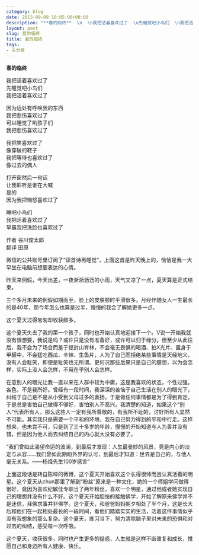 ```yaml
---
category: blog
date: 2013-09-09 10:05:00+00:00
description: "**春的临终**  \n  \n我把活着喜欢过了  \n先睡觉吧小鸟们  \n我把活着喜"
layout: post
slug: 夏的临终
title: 夏的临终
tags:
- 未分类
---
```


**春的临终**  
  
我把活着喜欢过了  
先睡觉吧小鸟们  
我把活着喜欢过了  
  
因为远处有呼唤我的东西  
我把悲伤喜欢过了  
可以睡觉了哟孩子们  
我把悲伤喜欢过了  
  
我把笑喜欢过了  
像穿破的鞋子  
我把等待也喜欢过了  
像过去的偶人  
  
打开窗然后一句话  
让我聆听是谁在大喊  
是的  
因为我把恼怒喜欢过了  
  
睡吧小鸟们  
我把活着喜欢过了  
早晨我把洗脸也喜欢过了  
  
作者 谷川俊太郎  
翻译 田原  
  
微信的公共账号里订阅了“读首诗再睡觉”，上面这首是昨天晚上的，恰恰是我一大早坐在电脑前想要表达的心情。  
  
昨天来例假，今天出差，一夜淅淅沥沥的小雨，天气又凉了一点，夏天算是正式结束。  
  
三个多月未来的例假如期而至，脸上的皮肤顿时平滑很多。月经伴随女人一生最长的是40年，那今年怎么也算是过半，慢慢的我会了解她更多一点。  
  
这个夏天过得匆匆却收获颇多。  
  
这个夏天失去了我的第一个孩子，同时也开始认真地迎接下一个。V说一开始我就没有很想要，我说是吗？或许只是没有准备好，或许可以归于缘分。但至少从此往后，我不会为了场合而羞于提封山育林，不会毫无畏惧的喝酒、拍X光片、置身于甲醛中，不会猛吃西瓜、辛辣、生鱼片，人为了自己而拒绝某些事情是天经地义，没有人会耻笑，即便是耻笑也无所谓。更何况那些后果只是自己的臆想，以为会怎样，实际上没人会怎样，不用在乎别人会怎样。  
  
在意别人的眼光让我一直以来在人群中较为中庸，这是我喜欢的状态，个性过强，各色，不是我所好。曾经有一段时间，我深深的苦恼于自己生活在别人的眼光下，纠结于自己是不是从小受到父母过多的表扬，于是做任何事情都是为了得到肯定，于是总是害怕自己做得不够好，害怕别人不高兴。我清楚的知道，如果这个“别人”代表所有人，那么这些人一定有我所尊敬的，有我所不耻的，讨好所有人显然不可能。其实我只是需要一个平和的环境，我在自己努力得到的平和中行走。这样想来，也未尝不可，只是到了三十多岁的年龄，慢慢的开始知道与人为善并没有错，但是因为他人而去纠结自己的内心就大没有必要了。  
  
“我们曾如此渴望命运的波澜，到最后才发现：人生最曼妙的风景，竟是内心的淡定与从容……我们曾如此期盼外界的认可，到最后才知道：世界是自己的，与他人毫无关系。——杨绛先生100岁感言”  
  
上面这段话是转自陈坤的微博，这个夏天开始喜欢这个长得很帅而且认真活着的明星。这个夏天从chun那里了解到“粉丝”原来是一种文化，她的一个师姐学问做得很好，竟因为喜欢纪敏佳专职当了两年粉丝，喜欢一个明星，通过他或者她实现自己的理想并没有什么不好。这个夏天开始胆怯的接触佛学，开始了解原来佛学并不是迷信，拜佛求事并非佛学。这个夏天，和爸爸妈妈朝夕相处了半个月，这是长大后和他们在一起相处最长的一段时间，看他们踏踏实实的生活，活着这件事情似乎没有我想象的那么复杂。这个夏天，练习当下，努力清除脑子里对未来的恐惧和对过去的纠结，感受每一次呼吸。  
  
这个夏天，收获很多，同时也产生更多的疑惑，人生就是这样不断重复和成长，惟愿自己和身边所有人健康、快乐。

